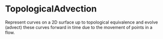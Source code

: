 # TopologicalAdvection
Represent curves on a 2D surface up to topological equivalence and evolve (advect) these curves forward in time due to the movement of points in a flow.
